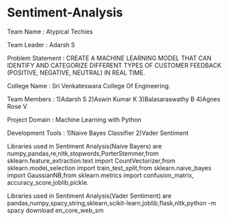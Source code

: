 # Sentiment-Analysis
Team Name         : Atypical Techies

Team Leader       : Adarsh S

Problem Statement : CREATE A MACHINE LEARNING MODEL THAT CAN	IDENTIFY AND CATEGORIZE  DIFFERENT TYPES OF CUSTOMER FEEDBACK (POSITIVE, NEGATIVE, NEUTRAL) IN REAL  TIME.

College Name      : Sri Venkateswara College Of Engineering.

Team Members      : 
1)Adarsh S
2)Aswin Kumar K
3)Balasaraswathy B
4)Agnes Rose V

Project Domain    : Machine Learning with Python

Development Tools : 
1)Naive Bayes Classifier
2)Vader Sentiment

Libraries used in Sentiment Analysis(Naive Bayers) are numpy,pandas,re,nltk,stopwords,PorterStemmer,from sklearn.feature_extraction.text import CountVectorizer,from sklearn.model_selection import train_test_split,from sklearn.naive_bayes import GaussianNB,from sklearn.metrics import confusion_matrix, accuracy_score,joblib,pickle.

Libraries used in Sentiment Analysis(Vader Sentiment) are pandas,numpy,spacy,string,sklearn,scikit-learn,joblib,flask,nltk,python -m spacy download en_core_web_sm
